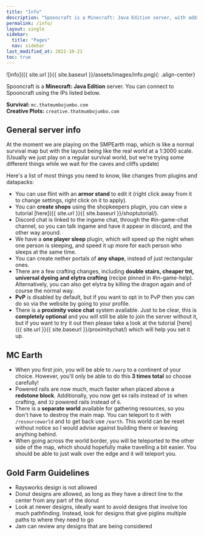 ```yaml
---
title: "Info"
description: "Spooncraft is a Minecraft: Java Edition server, with additional support for Minecraft: Bedrock Edition, meaning players on all current versions of the game can play."
permalink: /info/
layout: single
sidebar:
  title: "Pages"
  nav: sidebar
last_modified_at: 2021-10-21
toc: true
---
```


![info]({{ site.url }}{{ site.baseurl }}/assets/images/info.png){: .align-center}

Spooncraft is a **Minecraft: Java Edition** server. You can connect to Spooncraft using the IPs listed below.

**Survival:** `mc.thatmumbojumbo.com` \
**Creative Plots:** `creative.thatmumbojumbo.com`


## General server info

At the moment we are playing on the SMPEarth map, which is like a normal survival map but with the layout being like the real world at a 1:3000 scale. (Usually we just play on a regular survival world, but we're trying some different things while we wait for the caves and cliffs update)

Here's a list of most things you need to know, like changes from plugins and datapacks:
- You can use flint with an **armor stand** to edit it (right click away from it to change settings, right click on it to apply).
- You can **create shops** using the shopkeepers plugin, you can view a tutorial [here]({{ site.url }}{{ site.baseurl }}/shoptutorial/).
- Discord chat is linked to the ingame chat, through the #in-game-chat channel, so you can talk ingame and have it appear in discord, and the other way around.
- We have a **one player sleep** plugin, which will speed up the night when one person is sleeping, and speed it up more for each person who sleeps at the same time.
- You can create nether portals of **any shape**, instead of just rectangular ones.
- There are a few crafting changes, including **double stairs, cheaper tnt, universal dyeing and elytra crafting** (recipe pinned in #in-game-help).  Alternatively, you can also get elytra by killing the dragon again and of course the normal way.
- **PvP** is disabled by default, but if you want to opt in to PvP then you can do so via the website by going to your profile.
- There is a **proximity voice chat** system available. Just to be clear, this is **completely optional** and you will still be able to join the server without it, but if you want to try it out then please take a look at the tutorial [here]({{ site.url }}{{ site.baseurl }}/proximitychat/) which will help you set it up.

## MC Earth

- When you first join, you will be able to `/warp` to a continent of your choice. However, you'll only be able to do this **3 times total** so choose carefully!
- Powered rails are now much, much faster when placed above a **redstone block**. Additionally, you now get `64` rails instead of `16` when crafting, and `32` powered rails instead of `6`.
- There is a **separate world** available for gathering resources, so you don't have to destroy the main map. You can teleport to it with `/resourceworld` and to get back use `/earth`. This world can be reset without notice so I would advise against building there or leaving anything behind.
- When going across the world border, you will be teleported to the other side of the map, which should hopefully make travelling a bit easier. You should be able to just walk over the edge and it will teleport you.

## Gold Farm Guidelines
- Raysworks design is not allowed
- Donut designs are allowed, as long as they have a direct line to the center from any part of the donut
- Look at newer designs, ideally want to avoid designs that involve too much pathfinding. Instead, look for designs that give piglins multiple paths to where they need to go
- Jam can review any designs that are being considered
